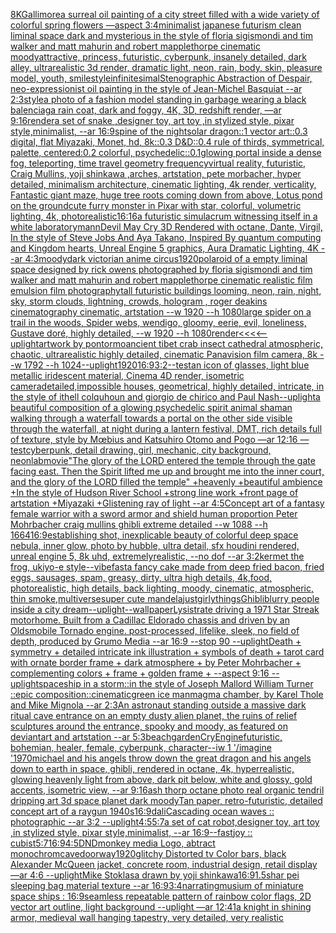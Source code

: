 [8K](https://www.ebank.nz/aiartgenerator?category=8K)[Gallimore](https://www.ebank.nz/aiartgenerator?category=Gallimore)[a surreal oil painting of a city street filled with a wide variety of colorful spring flowers —aspect 3:4](https://www.ebank.nz/aiartgenerator?category=a%2520surreal%2520oil%2520painting%2520of%2520a%2520city%2520street%2520filled%2520with%2520a%2520wide%2520variety%2520of%2520colorful%2520spring%2520flowers%2520%E2%80%94aspect%25203%3A4)[minimalist japanese futurism clean liminal space dark and mysterious in the style of floria sigismondi and tim walker and matt mahurin and robert mapplethorpe cinematic moody](https://www.ebank.nz/aiartgenerator?category=minimalist%2520japanese%2520futurism%2520clean%2520liminal%2520space%2520dark%2520and%2520mysterious%2520in%2520the%2520style%2520of%2520floria%2520sigismondi%2520and%2520tim%2520walker%2520and%2520matt%2520mahurin%2520and%2520robert%2520mapplethorpe%2520cinematic%2520moody)[attractive, princess, futuristic, cyberpunk, insanely detailed, dark alley, ultrarealistic 3d render, dramatic light, neon, rain, body, skin, pleasure model, youth, smile](https://www.ebank.nz/aiartgenerator?category=attractive%2C%2520princess%2C%2520futuristic%2C%2520cyberpunk%2C%2520insanely%2520detailed%2C%2520dark%2520alley%2C%2520ultrarealistic%25203d%2520render%2C%2520dramatic%2520light%2C%2520neon%2C%2520rain%2C%2520body%2C%2520skin%2C%2520pleasure%2520model%2C%2520youth%2C%2520smile)[style](https://www.ebank.nz/aiartgenerator?category=style)[infinitesimal](https://www.ebank.nz/aiartgenerator?category=infinitesimal)[Stenographic Abstraction of Despair, neo-expressionist oil painting in the style of Jean-Michel Basquiat --ar 2:3](https://www.ebank.nz/aiartgenerator?category=Stenographic%2520Abstraction%2520of%2520Despair%2C%2520neo-expressionist%2520oil%2520painting%2520in%2520the%2520style%2520of%2520Jean-Michel%2520Basquiat%2520--ar%25202%3A3)[style](https://www.ebank.nz/aiartgenerator?category=style)[a photo of a fashion model standing in garbage wearing a black balenciaga rain coat, dark and foggy, 4K, 3D, redshift render, —ar 9:16](https://www.ebank.nz/aiartgenerator?category=a%2520photo%2520of%2520a%2520fashion%2520model%2520standing%2520in%2520garbage%2520wearing%2520a%2520black%2520balenciaga%2520rain%2520coat%2C%2520dark%2520and%2520foggy%2C%25204K%2C%25203D%2C%2520redshift%2520render%2C%2520%E2%80%94ar%25209%3A16)[render](https://www.ebank.nz/aiartgenerator?category=render)[a set of snake ,designer toy, art toy ,in stylized style, pixar style,minimalist, --ar 16:9](https://www.ebank.nz/aiartgenerator?category=a%2520set%2520of%2520snake%2520%2Cdesigner%2520toy%2C%2520art%2520toy%2520%2Cin%2520stylized%2520style%2C%2520pixar%2520style%2Cminimalist%2C%2520--ar%252016%3A9)[spine of the night](https://www.ebank.nz/aiartgenerator?category=spine%2520of%2520the%2520night)[solar dragon::1 vector art::0.3 digital, flat Miyazaki, Monet, hd, 8k::0.3 D&D::0.4 rule of thirds, symmetrical, palette, centered:0.2 colorful, psychedelic::0.1](https://www.ebank.nz/aiartgenerator?category=solar%2520dragon%3A%3A1%2520vector%2520art%3A%3A0.3%2520digital%2C%2520flat%2520Miyazaki%2C%2520Monet%2C%2520hd%2C%25208k%3A%3A0.3%2520D%26D%3A%3A0.4%2520rule%2520of%2520thirds%2C%2520symmetrical%2C%2520palette%2C%2520centered%3A0.2%2520colorful%2C%2520psychedelic%3A%3A0.1)[glowing portal inside a dense fog, teleporting, time travel geometry frequency](https://www.ebank.nz/aiartgenerator?category=glowing%2520portal%2520inside%2520a%2520dense%2520fog%2C%2520teleporting%2C%2520time%2520travel%2520geometry%2520frequency)[virtual reality, futuristic, Craig Mullins, yoji shinkawa ,arches, artstation, pete morbacher, hyper detailed, minimalism architecture, cinematic lighting, 4k render, verticality, Fantastic giant maze, huge tree roots coming down from above, Lotus pond on the ground](https://www.ebank.nz/aiartgenerator?category=virtual%2520reality%2C%2520futuristic%2C%2520Craig%2520Mullins%2C%2520yoji%2520shinkawa%2520%2Carches%2C%2520artstation%2C%2520pete%2520morbacher%2C%2520hyper%2520detailed%2C%2520minimalism%2520architecture%2C%2520cinematic%2520lighting%2C%25204k%2520render%2C%2520verticality%2C%2520Fantastic%2520giant%2520maze%2C%2520huge%2520tree%2520roots%2520coming%2520down%2520from%2520above%2C%2520Lotus%2520pond%2520on%2520the%2520ground)[cute furry monster in Pixar with star, colorful, volumetric lighting, 4k, photorealistic](https://www.ebank.nz/aiartgenerator?category=cute%2520furry%2520monster%2520in%2520Pixar%2520with%2520star%2C%2520colorful%2C%2520volumetric%2520lighting%2C%25204k%2C%2520photorealistic)[16:16](https://www.ebank.nz/aiartgenerator?category=16%3A16)[a futuristic simulacrum witnessing itself in a white laboratory](https://www.ebank.nz/aiartgenerator?category=a%2520futuristic%2520simulacrum%2520witnessing%2520itself%2520in%2520a%2520white%2520laboratory)[mann](https://www.ebank.nz/aiartgenerator?category=mann)[Devil May Cry 3D Rendered with octane, Dante, Virgil, In the style of Steve Jobs And Aya Takano, Inspired By quantum computing and Kingdom hearts, Unreal Engine 5 graphics, Aura Dramatic Lighting, 4K --ar 4:3](https://www.ebank.nz/aiartgenerator?category=Devil%2520May%2520Cry%25203D%2520Rendered%2520with%2520octane%2C%2520Dante%2C%2520Virgil%2C%2520In%2520the%2520style%2520of%2520Steve%2520Jobs%2520And%2520Aya%2520Takano%2C%2520Inspired%2520By%2520quantum%2520computing%2520and%2520Kingdom%2520hearts%2C%2520Unreal%2520Engine%25205%2520graphics%2C%2520Aura%2520Dramatic%2520Lighting%2C%25204K%2520--ar%25204%3A3)[moody](https://www.ebank.nz/aiartgenerator?category=moody)[dark victorian anime circus](https://www.ebank.nz/aiartgenerator?category=dark%2520victorian%2520anime%2520circus)[1920](https://www.ebank.nz/aiartgenerator?category=1920)[polaroid of a empty liminal space designed by rick owens photographed by floria sigismondi and tim walker  and matt mahurin and robert mapplethorpe cinematic realistic film emulsion film photography](https://www.ebank.nz/aiartgenerator?category=polaroid%2520of%2520a%2520empty%2520liminal%2520space%2520designed%2520by%2520rick%2520owens%2520photographed%2520by%2520floria%2520sigismondi%2520and%2520tim%2520walker%2520%2520and%2520matt%2520mahurin%2520and%2520robert%2520mapplethorpe%2520cinematic%2520realistic%2520film%2520emulsion%2520film%2520photography)[tall futuristic buildings looming, neon, rain, night, sky, storm clouds, lightning, crowds, hologram , roger deakins cinematography cinematic, artstation --w 1920 --h 1080](https://www.ebank.nz/aiartgenerator?category=tall%2520futuristic%2520buildings%2520looming%2C%2520neon%2C%2520rain%2C%2520night%2C%2520sky%2C%2520storm%2520clouds%2C%2520lightning%2C%2520crowds%2C%2520hologram%2520%2C%2520roger%2520deakins%2520cinematography%2520cinematic%2C%2520artstation%2520--w%25201920%2520--h%25201080)[large spider on a trail in the woods, Spider webs, wendigo, gloomy, eerie, evil, loneliness, Gustave doré, highly detailed, --w 1920 --h 1080](https://www.ebank.nz/aiartgenerator?category=large%2520spider%2520on%2520a%2520trail%2520in%2520the%2520woods%2C%2520Spider%2520webs%2C%2520wendigo%2C%2520gloomy%2C%2520eerie%2C%2520evil%2C%2520loneliness%2C%2520Gustave%2520dor%C3%A9%2C%2520highly%2520detailed%2C%2520--w%25201920%2520--h%25201080)[render](https://www.ebank.nz/aiartgenerator?category=render)[<<<<--uplight](https://www.ebank.nz/aiartgenerator?category=%3C%3C%3C%3C--uplight)[artwork by pontormo](https://www.ebank.nz/aiartgenerator?category=artwork%2520by%2520pontormo)[ancient tibet crab insect cathedral atmospheric, chaotic, ultrarealistic highly detailed, cinematic Panavision film camera, 8k --w 1792 --h 1024](https://www.ebank.nz/aiartgenerator?category=ancient%2520tibet%2520crab%2520insect%2520cathedral%2520atmospheric%2C%2520chaotic%2C%2520ultrarealistic%2520highly%2520detailed%2C%2520cinematic%2520Panavision%2520film%2520camera%2C%25208k%2520--w%25201792%2520--h%25201024)[--uplight](https://www.ebank.nz/aiartgenerator?category=--uplight)[1920](https://www.ebank.nz/aiartgenerator?category=1920)[16:9](https://www.ebank.nz/aiartgenerator?category=16%3A9)[3:2](https://www.ebank.nz/aiartgenerator?category=3%3A2)[--test](https://www.ebank.nz/aiartgenerator?category=--test)[an icon of glasses, light blue metallic iridescent material, Cinema 4D render, isometric camera](https://www.ebank.nz/aiartgenerator?category=an%2520icon%2520of%2520glasses%2C%2520light%2520blue%2520metallic%2520iridescent%2520material%2C%2520Cinema%25204D%2520render%2C%2520isometric%2520camera)[detailed,](https://www.ebank.nz/aiartgenerator?category=detailed%2C)[impossible houses, geometrical, highly detailed, intricate, in the style of ithell colquhoun and giorgio de chirico and Paul Nash](https://www.ebank.nz/aiartgenerator?category=impossible%2520houses%2C%2520geometrical%2C%2520highly%2520detailed%2C%2520intricate%2C%2520in%2520the%2520style%2520of%2520ithell%2520colquhoun%2520and%2520giorgio%2520de%2520chirico%2520and%2520Paul%2520Nash)[--uplight](https://www.ebank.nz/aiartgenerator?category=--uplight)[a beautiful composition of a glowing psychedelic spirit animal shaman walking through a waterfall towards a portal on the other side visible through the waterfall, at night during a lantern festival, DMT,  rich details full of texture, style by Mœbius and Katsuhiro Otomo and Pogo —ar 12:16 —test](https://www.ebank.nz/aiartgenerator?category=a%2520beautiful%2520composition%2520of%2520a%2520glowing%2520psychedelic%2520spirit%2520animal%2520shaman%2520walking%2520through%2520a%2520waterfall%2520towards%2520a%2520portal%2520on%2520the%2520other%2520side%2520visible%2520through%2520the%2520waterfall%2C%2520at%2520night%2520during%2520a%2520lantern%2520festival%2C%2520DMT%2C%2520%2520rich%2520details%2520full%2520of%2520texture%2C%2520style%2520by%2520M%C5%93bius%2520and%2520Katsuhiro%2520Otomo%2520and%2520Pogo%2520%E2%80%94ar%252012%3A16%2520%E2%80%94test)[cyberpunk, detail drawing, girl, mechanic, city background, neon](https://www.ebank.nz/aiartgenerator?category=cyberpunk%2C%2520detail%2520drawing%2C%2520girl%2C%2520mechanic%2C%2520city%2520background%2C%2520neon)[lab](https://www.ebank.nz/aiartgenerator?category=lab)[movie](https://www.ebank.nz/aiartgenerator?category=movie)["The glory of the LORD entered the temple through the gate facing east. Then the Spirit lifted me up and brought me into the inner court, and the glory of the LORD filled the temple" +heavenly +beautiful ambience +In the style of Hudson River School +strong line work +front page of artstation +Miyazaki +Glistening ray of light --ar 4:5](https://www.ebank.nz/aiartgenerator?category=%22The%2520glory%2520of%2520the%2520LORD%2520entered%2520the%2520temple%2520through%2520the%2520gate%2520facing%2520east.%2520Then%2520the%2520Spirit%2520lifted%2520me%2520up%2520and%2520brought%2520me%2520into%2520the%2520inner%2520court%2C%2520and%2520the%2520glory%2520of%2520the%2520LORD%2520filled%2520the%2520temple%22%2520%2Bheavenly%2520%2Bbeautiful%2520ambience%2520%2BIn%2520the%2520style%2520of%2520Hudson%2520River%2520School%2520%2Bstrong%2520line%2520work%2520%2Bfront%2520page%2520of%2520artstation%2520%2BMiyazaki%2520%2BGlistening%2520ray%2520of%2520light%2520--ar%25204%3A5)[Concept art of a fantasy female warrior with a sword armor and shield human proportion Peter Mohrbacher craig mullins ghibli extreme detailed  --w 1088 --h 1664](https://www.ebank.nz/aiartgenerator?category=Concept%2520art%2520of%2520a%2520fantasy%2520female%2520warrior%2520with%2520a%2520sword%2520armor%2520and%2520shield%2520human%2520proportion%2520Peter%2520Mohrbacher%2520craig%2520mullins%2520ghibli%2520extreme%2520detailed%2520%2520--w%25201088%2520--h%25201664)[16:9](https://www.ebank.nz/aiartgenerator?category=16%3A9)[establishing shot, inexplicable beauty of colorful deep space nebula, inner glow, photo by hubble, ultra detail, sfx houdini rendered, unreal engine 5, 8k uhd, extremelyrealistic, --no dof --ar 3:2](https://www.ebank.nz/aiartgenerator?category=establishing%2520shot%2C%2520inexplicable%2520beauty%2520of%2520colorful%2520deep%2520space%2520nebula%2C%2520inner%2520glow%2C%2520photo%2520by%2520hubble%2C%2520ultra%2520detail%2C%2520sfx%2520houdini%2520rendered%2C%2520unreal%2520engine%25205%2C%25208k%2520uhd%2C%2520extremelyrealistic%2C%2520--no%2520dof%2520--ar%25203%3A2)[kermet the frog,  ukiyo-e style](https://www.ebank.nz/aiartgenerator?category=kermet%2520the%2520frog%2C%2520%2520ukiyo-e%2520style)[--vibefast](https://www.ebank.nz/aiartgenerator?category=--vibefast)[a fancy cake made from deep fried bacon, fried eggs, sausages, spam, greasy, dirty,  ultra high details, 4k,food, photorealistic, high details, back lighting, moody, cinematic, atmospheric, thin smoke,](https://www.ebank.nz/aiartgenerator?category=a%2520fancy%2520cake%2520made%2520from%2520deep%2520fried%2520bacon%2C%2520fried%2520eggs%2C%2520sausages%2C%2520spam%2C%2520greasy%2C%2520dirty%2C%2520%2520ultra%2520high%2520details%2C%25204k%2Cfood%2C%2520photorealistic%2C%2520high%2520details%2C%2520back%2520lighting%2C%2520moody%2C%2520cinematic%2C%2520atmospheric%2C%2520thin%2520smoke%2C)[multiverse](https://www.ebank.nz/aiartgenerator?category=multiverse)[super cute mandela](https://www.ebank.nz/aiartgenerator?category=super%2520cute%2520mandela)[justgirlythings](https://www.ebank.nz/aiartgenerator?category=justgirlythings)[Ghibli](https://www.ebank.nz/aiartgenerator?category=Ghibli)[blurry people inside a city dream](https://www.ebank.nz/aiartgenerator?category=blurry%2520people%2520inside%2520a%2520city%2520dream)[--uplight](https://www.ebank.nz/aiartgenerator?category=--uplight)[--wallpaper](https://www.ebank.nz/aiartgenerator?category=--wallpaper)[Lysistrate driving a 1971 Star Streak motorhome. Built from a Cadillac Eldorado chassis and driven by an Oldsmobile Tornado engine. post-processed, lifelike, sleek, no field of depth, produced by Grumo Media --ar 16:9 --stop 90 --uplight](https://www.ebank.nz/aiartgenerator?category=Lysistrate%2520driving%2520a%25201971%2520Star%2520Streak%2520motorhome.%2520Built%2520from%2520a%2520Cadillac%2520Eldorado%2520chassis%2520and%2520driven%2520by%2520an%2520Oldsmobile%2520Tornado%2520engine.%2520post-processed%2C%2520lifelike%2C%2520sleek%2C%2520no%2520field%2520of%2520depth%2C%2520produced%2520by%2520Grumo%2520Media%2520--ar%252016%3A9%2520--stop%252090%2520--uplight)[Death + symmetry + detailed intricate ink illustration + symbols of death + tarot card with ornate border frame + dark atmosphere + by Peter Mohrbacher + complementing colors + frame + golden frame + --aspect 9:16 --uplight](https://www.ebank.nz/aiartgenerator?category=Death%2520%2B%2520symmetry%2520%2B%2520detailed%2520intricate%2520ink%2520illustration%2520%2B%2520symbols%2520of%2520death%2520%2B%2520tarot%2520card%2520with%2520ornate%2520border%2520frame%2520%2B%2520dark%2520atmosphere%2520%2B%2520by%2520Peter%2520Mohrbacher%2520%2B%2520complementing%2520colors%2520%2B%2520frame%2520%2B%2520golden%2520frame%2520%2B%2520--aspect%25209%3A16%2520--uplight)[spaceship in a storm::in the style of Joseph Mallord William Turner ::epic composition::cinematic](https://www.ebank.nz/aiartgenerator?category=spaceship%2520in%2520a%2520storm%3A%3Ain%2520the%2520style%2520of%2520Joseph%2520Mallord%2520William%2520Turner%2520%3A%3Aepic%2520composition%3A%3Acinematic)[green ice man](https://www.ebank.nz/aiartgenerator?category=green%2520ice%2520man)[magma chamber, by Karel Thole and Mike Mignola --ar 2:3](https://www.ebank.nz/aiartgenerator?category=magma%2520chamber%2C%2520by%2520Karel%2520Thole%2520and%2520Mike%2520Mignola%2520--ar%25202%3A3)[An astronaut standing outside a massive dark ritual cave entrance on an empty dusty alien planet, the ruins of relief sculptures around the entrance, spooky and moody, as featured on deviantart and artstation --ar 5:3](https://www.ebank.nz/aiartgenerator?category=An%2520astronaut%2520standing%2520outside%2520a%2520massive%2520dark%2520ritual%2520cave%2520entrance%2520on%2520an%2520empty%2520dusty%2520alien%2520planet%2C%2520the%2520ruins%2520of%2520relief%2520sculptures%2520around%2520the%2520entrance%2C%2520spooky%2520and%2520moody%2C%2520as%2520featured%2520on%2520deviantart%2520and%2520artstation%2520--ar%25205%3A3)[beach](https://www.ebank.nz/aiartgenerator?category=beach)[garden](https://www.ebank.nz/aiartgenerator?category=garden)[CryEngine](https://www.ebank.nz/aiartgenerator?category=CryEngine)[futuristic, bohemian, healer, female, cyberpunk, character](https://www.ebank.nz/aiartgenerator?category=futuristic%2C%2520bohemian%2C%2520healer%2C%2520female%2C%2520cyberpunk%2C%2520character)[--iw 1 '/imagine '1970](https://www.ebank.nz/aiartgenerator?category=--iw%25201%2520%27/imagine%2520%271970)[michael and his angels throw down the great dragon and his angels down to earth in space, ghibli, rendered in octane, 4k, hyperrealistic, glowing heavenly light from above, dark pit below, white and glossy, gold accents, isometric view, --ar 9:16](https://www.ebank.nz/aiartgenerator?category=michael%2520and%2520his%2520angels%2520throw%2520down%2520the%2520great%2520dragon%2520and%2520his%2520angels%2520down%2520to%2520earth%2520in%2520space%2C%2520ghibli%2C%2520rendered%2520in%2520octane%2C%25204k%2C%2520hyperrealistic%2C%2520glowing%2520heavenly%2520light%2520from%2520above%2C%2520dark%2520pit%2520below%2C%2520white%2520and%2520glossy%2C%2520gold%2520accents%2C%2520isometric%2520view%2C%2520--ar%25209%3A16)[ash thorp octane photo real organic tendril dripping art 3d space planet dark moody](https://www.ebank.nz/aiartgenerator?category=ash%2520thorp%2520octane%2520photo%2520real%2520organic%2520tendril%2520dripping%2520art%25203d%2520space%2520planet%2520dark%2520moody)[Tan  paper, retro-futuristic, detailed concept art of a raygun  1940s](https://www.ebank.nz/aiartgenerator?category=Tan%2520%2520paper%2C%2520retro-futuristic%2C%2520detailed%2520concept%2520art%2520of%2520a%2520raygun%2520%25201940s)[16:9](https://www.ebank.nz/aiartgenerator?category=16%3A9)[dali](https://www.ebank.nz/aiartgenerator?category=dali)[Cascading ocean waves :: photographic --ar 3:2 --uplight](https://www.ebank.nz/aiartgenerator?category=Cascading%2520ocean%2520waves%2520%3A%3A%2520photographic%2520--ar%25203%3A2%2520--uplight)[4:5](https://www.ebank.nz/aiartgenerator?category=4%3A5)[5:7](https://www.ebank.nz/aiartgenerator?category=5%3A7)[a set of cat robot,designer toy, art toy ,in stylized style, pixar style,minimalist, --ar 16:9](https://www.ebank.nz/aiartgenerator?category=a%2520set%2520of%2520cat%2520robot%2Cdesigner%2520toy%2C%2520art%2520toy%2520%2Cin%2520stylized%2520style%2C%2520pixar%2520style%2Cminimalist%2C%2520--ar%252016%3A9)[--fast](https://www.ebank.nz/aiartgenerator?category=--fast)[joy :: cubist](https://www.ebank.nz/aiartgenerator?category=joy%2520%3A%3A%2520cubist)[5:7](https://www.ebank.nz/aiartgenerator?category=5%3A7)[16:9](https://www.ebank.nz/aiartgenerator?category=16%3A9)[4:5](https://www.ebank.nz/aiartgenerator?category=4%3A5)[DND](https://www.ebank.nz/aiartgenerator?category=DND)[monkey media Logo, abtract monochrom](https://www.ebank.nz/aiartgenerator?category=monkey%2520media%2520Logo%2C%2520abtract%2520monochrom)[cave](https://www.ebank.nz/aiartgenerator?category=cave)[doorway](https://www.ebank.nz/aiartgenerator?category=doorway)[1920](https://www.ebank.nz/aiartgenerator?category=1920)[glitchy Distorted tv Color bars, black Alexander McQueen jacket, concrete room, industrial design, retail display —ar 4:6 --uplight](https://www.ebank.nz/aiartgenerator?category=glitchy%2520Distorted%2520tv%2520Color%2520bars%2C%2520black%2520Alexander%2520McQueen%2520jacket%2C%2520concrete%2520room%2C%2520industrial%2520design%2C%2520retail%2520display%2520%E2%80%94ar%25204%3A6%2520--uplight)[](https://www.ebank.nz/aiartgenerator?category=)[Mike Stoklasa drawn by yoji shinkawa](https://www.ebank.nz/aiartgenerator?category=Mike%2520Stoklasa%2520drawn%2520by%2520yoji%2520shinkawa)[16:9](https://www.ebank.nz/aiartgenerator?category=16%3A9)[1.5](https://www.ebank.nz/aiartgenerator?category=1.5)[shar pei sleeping bag material texture --ar 16:9](https://www.ebank.nz/aiartgenerator?category=shar%2520pei%2520sleeping%2520bag%2520material%2520texture%2520--ar%252016%3A9)[3:4](https://www.ebank.nz/aiartgenerator?category=3%3A4)[narrating](https://www.ebank.nz/aiartgenerator?category=narrating)[musium of miniature space ships : 16:9](https://www.ebank.nz/aiartgenerator?category=musium%2520of%2520miniature%2520space%2520ships%2520%3A%252016%3A9)[seamless repeatable pattern of rainbow color flags, 2D vector art outline, light background --uplight —ar 12:41](https://www.ebank.nz/aiartgenerator?category=seamless%2520repeatable%2520pattern%2520of%2520rainbow%2520color%2520flags%2C%25202D%2520vector%2520art%2520outline%2C%2520light%2520background%2520--uplight%2520%E2%80%94ar%252012%3A41)[a knight in shining armor, medieval wall hanging tapestry, very detailed, very realistic](https://www.ebank.nz/aiartgenerator?category=a%2520knight%2520in%2520shining%2520armor%2C%2520medieval%2520wall%2520hanging%2520tapestry%2C%2520very%2520detailed%2C%2520very%2520realistic)[](https://www.ebank.nz/aiartgenerator?category=)